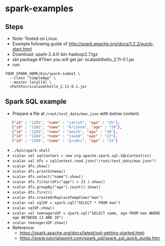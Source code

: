 # spark-examples

## Steps
* Note: Tested on Linux.
* Example following guide of http://spark.apache.org/docs/1.2.2/quick-start.html
* Download: spark-2.4.0-bin-hadoop2.7.tgz
* sbt package #Then you will get jar: scalasbthello_2.11-0.1.jar
* run:
```shell
YOUR_SPARK_HOME/bin/spark-submit \
  --class "SimpleApp" \
  --master local[4] \
  <PathTo>/scalasbthello_2.11-0.1.jar
```


## Spark SQL example
* Prepare a file at `/root/test_data/man.json` with below content:
```json
   {"id" : "1201", "name" : "satish", "age" : "25"},
   {"id" : "1202", "name" : "krishna", "age" : "28"},
   {"id" : "1203", "name" : "amith", "age" : "39"},
   {"id" : "1204", "name" : "javed", "age" : "23"},
   {"id" : "1205", "name" : "prudvi", "age" : "23"}
```
* `./bin/spark-shell`
* `scala> val sqlContext = new org.apache.spark.sql.SQLContext(sc)`
* `scala> val dfs = sqlContext.read.json("/root/test_data/man.json")`
* `scala> dfs.show()`
* `scala> dfs.printSchema()`
* `scala> dfs.select("name").show()`
* `scala> dfs.filter(dfs("age") > 23 ).show()`
* `scala> dfs.groupBy("age").count().show()`
* `scala> dfs.first()`
* `scala> dfs.createOrReplaceTempView("man")`
* `scala> val sqlDF = spark.sql("SELECT * FROM man")`
* `scala> sqlDF.show()`
* `scala> val teenagersDF = spark.sql("SELECT name, age FROM man WHERE age BETWEEN 13 AND 30")`
* `scala> teenagersDF.show()`
* Reference:
    * https://spark.apache.org/docs/latest/sql-getting-started.html
    * https://www.tutorialspoint.com/spark_sql/spark_sql_quick_guide.htm
